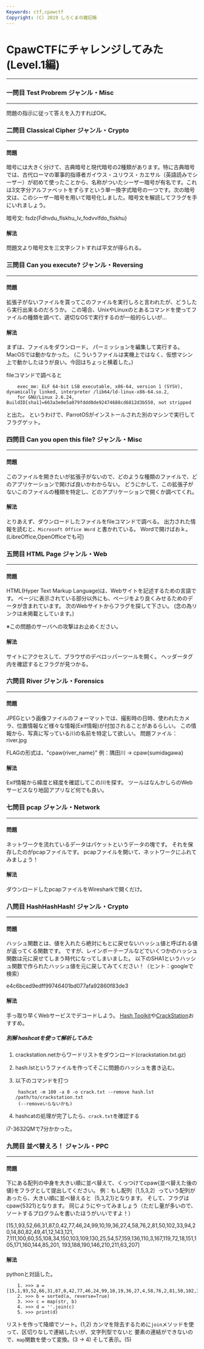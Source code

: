 ```yaml
---
Keywords: ctf,cpawctf
Copyright: (C) 2019 しろくまの雑記帳
---
```


# CpawCTFにチャレンジしてみた(Level.1編)

---

### 一問目 Test Probrem ジャンル・Misc

---

問題の指示に従って答えを入力すればOK。

  

### 二問目 Classical Cipher ジャンル・Crypto

---

#### 問題

暗号には大きく分けて、古典暗号と現代暗号の2種類があります。特に古典暗号では、古代ローマの軍事的指導者ガイウス・ユリウス・カエサル（英語読みでシーザー）が初めて使ったことから、名称がついたシーザー暗号が有名です。これは3文字分アルファベットをずらすという単一換字式暗号の一つです。次の暗号文は、このシーザー暗号を用いて暗号化しました。暗号文を解読してフラグを手にいれましょう。

暗号文: fsdz{Fdhvdu_flskhu_lv_fodvvlfdo_flskhu}

#### 解法

問題文より暗号文を三文字シフトすれば平文が得られる。

  
### 三問目 Can you execute? ジャンル・Reversing

---

#### 問題

拡張子がないファイルを貰ってこのファイルを実行しろと言われたが、どうしたら実行出来るのだろうか。
この場合、UnixやLinuxのとあるコマンドを使ってファイルの種類を調べて、適切なOSで実行するのが一般的らしいが…

#### 解法

まずは、ファイルをダウンロード。
パーミッションを編集して実行する。
MacOSでは動かなかった。
(こういうファイルは実機上ではなく、仮想マシン上で動かしたほうが良い。今回はちょっと横着した。)

fileコマンドで調べると

        exec_me: ELF 64-bit LSB executable, x86-64, version 1 (SYSV), dynamically linked, interpreter /lib64/ld-linux-x86-64.so.2, 
        for GNU/Linux 2.6.24, BuildID[sha1]=663a3e0e5a079fddd0de92474688cd6812d3b550, not stripped

と出た。
というわけで、ParrotOSがインストールされた別のマシンで実行してフラグゲット。

  
### 四問目 Can you open this file? ジャンル・Misc

---

#### 問題

このファイルを開きたいが拡張子がないので、どのような種類のファイルで、どのアプリケーションで開けば良いかわからない。
どうにかして、この拡張子がないこのファイルの種類を特定し、どのアプリケーションで開くか調べてくれ。

#### 解法

とりあえず、ダウンロードしたファイルをfileコマンドで調べる。
出力された情報を読むと、`Microsoft Office Word` と書かれている。
Wordで開けばおｋ。
(LibreOffice,OpenOfficeでも可)

  
###  五問目 HTML Page ジャンル・Web

---

#### 問題

HTML(Hyper Text Markup Language)は、Webサイトを記述するための言語です。
ページに表示されている部分以外にも、ページをより良くみせるためのデータが含まれています。
次のWebサイトからフラグを探して下さい。
(念の為リンクは未掲載としています。)

※この問題のサーバへの攻撃はお止めください。

#### 解法

サイトにアクセスして、ブラウザのデベロッパーツールを開く。
ヘッダータグ内を確認するとフラグが見つかる。
  

### 六問目 River ジャンル・Forensics

---

#### 問題

JPEGという画像ファイルのフォーマットでは、撮影時の日時、使われたカメラ、位置情報など様々な情報(Exif情報)が付加されることがあるらしい。
この情報から、写真に写っている川の名前を特定して欲しい。
問題ファイル： river.jpg

FLAGの形式は、"cpaw{river_name}"
例：隅田川 → cpaw{sumidagawa}

#### 解法

Exif情報から緯度と経度を確認してこの川を探す。
ツールはなんかしらのWebサービスなり地図アプリなど何でも良い。

  
### 七問目 pcap ジャンル・Network

---

#### 問題

ネットワークを流れているデータはパケットというデータの塊です。
それを保存したのがpcapファイルです。
pcapファイルを開いて、ネットワークにふれてみましょう！

#### 解法

ダウンロードしたpcapファイルをWiresharkで開くだけ。

  
### 八問目 HashHashHash! ジャンル・Crypto

---

#### 問題

ハッシュ関数とは、値を入れたら絶対にもとに戻せないハッシュ値と呼ばれる値が返ってくる関数です。
ですが、レインボーテーブルなどでいくつかのハッシュ関数は元に戻せてしまう時代になってしまいました。
以下のSHA1というハッシュ関数で作られたハッシュ値を元に戻してみてください！（ヒント：googleで検索）

e4c6bced9edff99746401bd077afa92860f83de3

#### 解法

手っ取り早くWebサービスでデコードしよう。
[Hash Toolkit](https://hashtoolkit.com)や[CrackStation](https://crackstation.net)おすすめ。

##### 別解 hashcatを使って解析してみた

1. crackstation.netからワードリストをダウンロード(crackstation.txt.gz)
2. hash.lstというファイルを作ってそこに問題のハッシュを書き込む。
3. 以下のコマンドを打つ

        hashcat -m 100 -a 0 -o crack.txt --remove hash.lst /path/to/crackstation.txt
        (--removeいらないかも)

4. hashcatの処理が完了したら、`crack.txt`を確認する

i7-3632QMで7分かかった。

### 九問目 並べ替えろ！ ジャンル・PPC

---

#### 問題

下にある配列の中身を大きい順に並べ替えて、くっつけてcpaw{並べ替えた後の値}をフラグとして提出してください。
例：もし配列｛1,5,3,2｝っていう配列があったら、大きい順に並べ替えると｛5,3,2,1}となります。
そして、フラグはcpaw{5321}となります。
同じようにやってみましょう（ただし量が多いので、ソートするプログラムを書いたほうがいいですよ！）


[15,1,93,52,66,31,87,0,42,77,46,24,99,10,19,36,27,4,58,76,2,81,50,102,33,94,20,14,80,82,49,41,12,143,121,
7,111,100,60,55,108,34,150,103,109,130,25,54,57,159,136,110,3,167,119,72,18,151,105,171,160,144,85,201,
193,188,190,146,210,211,63,207]

#### 解法

pythonと対話した。

        1. >>> a = [15,1,93,52,66,31,87,0,42,77,46,24,99,10,19,36,27,4,58,76,2,81,50,102,33,94,20,14,80,82,49,41,12,143,121,7,111,100,60,55,108,34,150,103,109,130,25,54,57,159,136,110,3,167,119,72,18,151,105,171,160,144,85,201,193,188,190,146,210,211,63,207]
        2. >>> b = sorted(a, reverse=True)
        3. >>> c = map(str, b)
        4. >>> d = ''.join(c)
        5. >>> print(d)

リストを作って降順でソート。(1,2)
カンマを除去するために`join`メソッドを使って、区切りなしで連結したいが、文字列型でないと
要素の連結ができないので、`map`関数を使って変換。(3 -> 4)
そして表示。(5)
 

